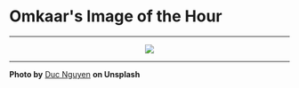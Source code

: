 # Omkaar's Image of the Hour

---

<div align="center">

<a href="https://unsplash.com/photos/staircase-leads-out-of-a-dark-building-yDsOHXwG89A">
  <img src="https://images.unsplash.com/photo-1750510103117-0f9c337da79b?crop=entropy&cs=tinysrgb&fit=max&fm=jpg&ixid=M3w3NjA2Nzh8MHwxfHJhbmRvbXx8fHx8fHx8fDE3NTI2ODg4MDB8&ixlib=rb-4.1.0&q=80&w=1080" style="max-width:100%; height:auto;">
</a>



</div>

---

**Photo by** [Duc Nguyen](https://unsplash.com/@dng_) **on Unsplash**
